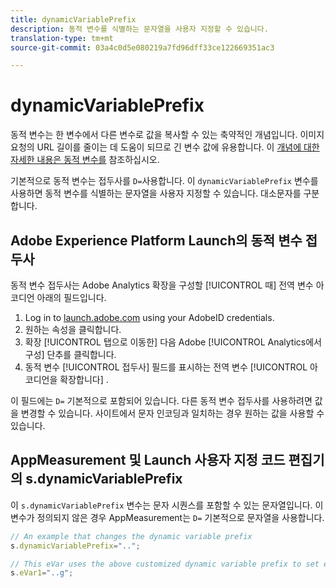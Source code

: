 ```yaml
---
title: dynamicVariablePrefix
description: 동적 변수를 식별하는 문자열을 사용자 지정할 수 있습니다.
translation-type: tm+mt
source-git-commit: 03a4c0d5e080219a7fd96dff33ce122669351ac3

---
```



# dynamicVariablePrefix

동적 변수는 한 변수에서 다른 변수로 값을 복사할 수 있는 축약적인 개념입니다. 이미지 요청의 URL 길이를 줄이는 데 도움이 되므로 긴 변수 값에 유용합니다. 이 [개념에 대한 자세한 내용은 동적 변수를](../page-vars/dynamic-variables.md) 참조하십시오.

기본적으로 동적 변수는 접두사를 `D=`사용합니다. 이 `dynamicVariablePrefix` 변수를 사용하면 동적 변수를 식별하는 문자열을 사용자 지정할 수 있습니다. 대소문자를 구분합니다.

## Adobe Experience Platform Launch의 동적 변수 접두사

동적 변수 접두사는 Adobe Analytics 확장을 구성할 [!UICONTROL 때] 전역 변수 아코디언 아래의 필드입니다.

1. Log in to [launch.adobe.com](https://launch.adobe.com) using your AdobeID credentials.
2. 원하는 속성을 클릭합니다.
3. 확장 [!UICONTROL 탭으로 이동한] 다음 Adobe [!UICONTROL Analytics에서 구성] 단추를 클릭합니다.
4. 동적 변수 [!UICONTROL 접두사] 필드를 표시하는 전역 변수 [!UICONTROL 아코디언을 확장합니다] .

이 필드에는 `D=` 기본적으로 포함되어 있습니다. 다른 동적 변수 접두사를 사용하려면 값을 변경할 수 있습니다. 사이트에서 문자 인코딩과 일치하는 경우 원하는 값을 사용할 수 있습니다.

## AppMeasurement 및 Launch 사용자 지정 코드 편집기의 s.dynamicVariablePrefix

이 `s.dynamicVariablePrefix` 변수는 문자 시퀀스를 포함할 수 있는 문자열입니다. 이 변수가 정의되지 않은 경우 AppMeasurement는 `D=` 기본적으로 문자열을 사용합니다.

```js
// An example that changes the dynamic variable prefix
s.dynamicVariablePrefix="..";

// This eVar uses the above customized dynamic variable prefix to set eVar to page URL
s.eVar1="..g";
```
